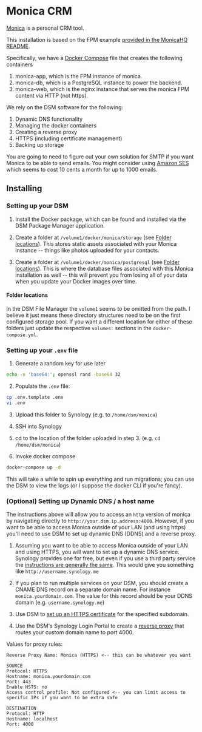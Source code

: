 # Monica CRM
[Monica](https://www.monicahq.com/) is a personal CRM tool.

This installation is based on the FPM example [provided in the MonicaHQ README](https://github.com/monicahq/docker/tree/main#fpm-version).

Specifically, we have a [Docker Compose](./docker-compose.yml) file that creates the following containers

1. monica-app, which is the FPM instance of monica.
2. monica-db, which is a PostgreSQL instance to power the backend.
3. monica-web, which is the nginx instance that serves the monica FPM content via HTTP (not https).

We rely on the DSM software for the following:

1. Dynamic DNS functionality
2. Managing the docker containers
3. Creating a reverse proxy
4. HTTPS (including certificate management)
5. Backing up storage

You are going to need to figure out your own solution for SMTP if you want Monica to be able to send emails.  You might consider using [Amazon SES](https://aws.amazon.com/ses/) which seems to cost 10 cents a month for up to 1000 emails.

## Installing

### Setting up your DSM
1. Install the Docker package, which can be found and installed via the DSM Package Manager application.

2. Create a folder at `/volume1/docker/monica/storage` (see [Folder locations](####folder-locations)). This stores static assets associated with your Monica instance -- things like photos uploaded for your contacts.

3. Create a folder at `/volume1/docker/monica/postgresql` (see [Folder locations](####folder-locations)).  This is where the database files associated with this Monica installation as well -- this will prevent you from losing all of your data when you update your Docker images over time.

#### Folder locations

In the DSM File Manager the `volume1` seems to be omitted from the path.  I believe it just means these directory structures need to be on the first configured storage pool.  If you want a different location for either of these folders just update the respective `volumes:` sections in the `docker-compose.yml`.

### Setting up your `.env` file

1. Generate a random key for use later
```bash
echo -n 'base64:'; openssl rand -base64 32
```

2. Populate the `.env` file:

```bash
cp .env.template .env
vi .env
```

3. Upload this folder to Synology (e.g. to `/home/dsm/monica`)

4. SSH into Synology

5. cd to the location of the folder uploaded in step 3. (e.g. `cd /home/dsm/monica`)

6. Invoke docker compose

```bash
docker-compose up -d
```

This will take a while to spin up everything and run migrations; you can use the DSM to view the logs (or I suppose the docker CLI if you're fancy).

### (Optional) Setting up Dynamic DNS / a host name
The instructions above will allow you to access an `http` version of monica by navigating directly to `http://your.dsm.ip.address:4000`.  However, if you want to be able to access Monica outside of your LAN (and using https) you'll need to use DSM to set up dynamic DNS (DDNS) and a reverse proxy.

1. Assuming you want to be able to access Monica outside of your LAN and using HTTPS, you will want to set up a dynamic DNS service.  Synology provides one for free, but even if you use a third party service the [instructions are generally the same](https://kb.synology.com/en-us/DSM/help/DSM/AdminCenter/connection_ddns).  This would give you something like `http://username.synology.me`

3. If you plan to run multiple services on your DSM, you should create a CNAME DNS record on a separate domain name.  For instance `monica.yourdomain.com`.  The value for this record should be your DDNS domain (e.g. `username.synology.me`)

4. Use DSM to [set up an HTTPS certificate](https://kb.synology.com/en-nz/DSM/help/DSM/AdminCenter/connection_certificate) for the specified subdomain.

5. Use the DSM's Synology Login Portal to create a [reverse proxy](https://kb.synology.com/en-ca/DSM/help/DSM/AdminCenter/system_login_portal_advanced) that routes your custom domain name to port 4000.

Values for proxy rules:

```
Reverse Proxy Name: Monica (HTTPS) <-- this can be whatever you want

SOURCE
Protocol: HTTPS
Hostname: monica.yourdomain.com
Port: 443
Enable HSTS: no
Access control profile: Not configured <-- you can limit access to specific IPs if you want to be extra safe

DESTINATION
Protocol: HTTP
Hostname: localhost
Port: 4000
```

